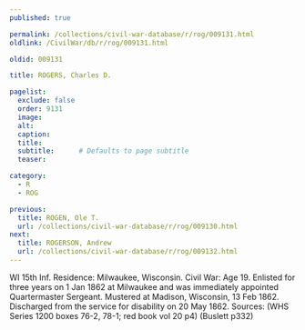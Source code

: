 ```yaml
---
published: true

permalink: /collections/civil-war-database/r/rog/009131.html
oldlink: /CivilWar/db/r/rog/009131.html

oldid: 009131

title: ROGERS, Charles D.

pagelist:
  exclude: false
  order: 9131
  image: 
  alt:
  caption:
  title:
  subtitle:      # Defaults to page subtitle
  teaser:

category: 
  - R 
  - ROG

previous:
  title: ROGEN, Ole T.
  url: /collections/civil-war-database/r/rog/009130.html  
next:
  title: ROGERSON, Andrew
  url: /collections/civil-war-database/r/rog/009132.html   
---
```

WI 15th Inf. Residence: Milwaukee, Wisconsin. Civil War: Age 19. Enlisted for three years on 1 Jan 1862 at Milwaukee and was immediately appointed Quartermaster Sergeant. Mustered at Madison, Wisconsin, 13 Feb 1862. Discharged from the service for disability on 20 May 1862. Sources: (WHS Series 1200 boxes 76-2, 78-1; red book vol 20 p4) (Buslett p332)